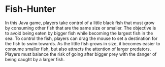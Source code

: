 # Fish-Hunter
In this Java game, players take control of a little black fish that must grow by consuming other fish that are the same size or smaller. The objective is to avoid being eaten by bigger fish while becoming the largest fish in the sea. To control the fish, players can drag the mouse to set a destination for the fish to swim towards. As the little fish grows in size, it becomes easier to consume smaller fish, but also attracts the attention of larger predators. Players must balance the risk of going after bigger prey with the danger of being caught by a larger fish.
